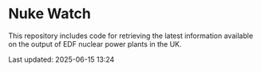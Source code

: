# Nuke Watch

This repository includes code for retrieving the latest information available on the output of EDF nuclear power plants in the UK.

Last updated: 2025-06-15 13:24